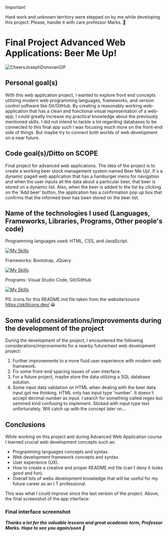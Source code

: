 > [!IMPORTANT]
> Hard work and unknown territory were stepped on by me while developing this project. Please, handle it with care professor Marks. 🥲

# Final Project Advanced Web Applications: Beer Me Up!

![CheersJosephDonovanGIF](https://github.com/fszpeiter/Final-Project-Advanced-Web-Applications/assets/39993307/c1f6cb93-a918-4927-b66f-e73379b54146)

<h2> Personal goal(s) </h2>
  
With this web application project, I wanted to explore front end concepts utilizing modern web programming languages, frameworks, and version control software like Git/GitHub. By creating a reasonably working web-application that has a clean and functional visual representation of a web-app, I could greatly increase my practical knowledge about the previously mentioned skills. I did not intend to tackle a lot regarding databases to be connected to this final app such I was focusing much more on the front-end side of things. But maybe try to connect both worlds of web development on a near future.

<h2>Code goal(s)/Ditto on SCOPE</h2>

Final project for advanced web applications. The idea of the project is to create a working beer stock management system named Beer Me Up!. It´s a dynamic paged web application that has a hamburger menu for navigation and when the user inputs all the data about a particular beer, that beer is stored on a dynamic list. Also, when the beer is added to the list by clicking on the 'Add beer' button, the application has a confirmation pop up box that confirms that the informed beer has been stored on the beer list.

<h2> Name of the technologies I used (Languages, Frameworks, Libraries, Programs, Other people's code)</h2>

Programming languages used: HTML, CSS, and JavaScript.

[![My Skills](https://skillicons.dev/icons?i=html,css,js)](https://skillicons.dev)

Frameworks: Bootstrap, JQuery

[![My Skills](https://skillicons.dev/icons?i=bootstrap,jquery)](https://skillicons.dev)

Programs: Visual Studio Code, Git/GitHub

[![My Skills](https://skillicons.dev/icons?i=visualstudio,git,github)](https://skillicons.dev)

PS: Icons for this README.md file taken from the website/source https://skillicons.dev/ 😀

<h2>Some valid considerations/improvements during the development of the project</h2>

During the development of the project, I encountered the following considerations/improvements for a nearby future/next web development project:

1.	Further improvements to a more fluid user experience with modern web framework.
2.	Fix some front-end spacing issues of user interface. 
3.  For a future project, maybe store the data utilizing a SQL database solution.
4.  Some input data validation on HTML when dealing with the beer data input got me thinking. HTML only has input type 'number'. It doesn´t accept decimal number as input. I search for something called regex but semmed kind confusing to implement. Sticked with input type text unfortunately. Will catch up
    with the concept later on...

<h2>Conclusions</h2>

While working on this project and during Advanced Web Application course I learned crucial web development concepts such as:

- Programming languages concepts and syntax.
- Web development framework concepts and syntax.
- User experience (UX).
- How to create a creative and proper README.md file (can´t deny it looks good and fun).
- Overall lots of webs development knowledge that will be useful for my future career as an I.T professional. 

This was what I could improve since the last version of the project. Above, the final screenshot of the app interface:

<h3>Final interface screenshot</h3>

***Thanks a lot for the valuable lessons and great academic term, Professor Marks. Hope to see you again/soon 🤞***








